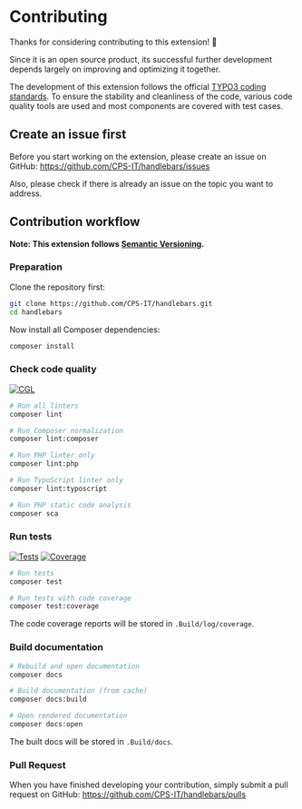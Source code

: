 # Contributing

Thanks for considering contributing to this extension! :slightly_smiling_face:

Since it is an open source product, its successful further development
depends largely on improving and optimizing it together.

The development of this extension follows the official
[TYPO3 coding standards](https://github.com/TYPO3/coding-standards).
To ensure the stability and cleanliness of the code, various code
quality tools are used and most components are covered with test
cases.

## Create an issue first

Before you start working on the extension, please create an issue on
GitHub: https://github.com/CPS-IT/handlebars/issues

Also, please check if there is already an issue on the topic you want
to address.

## Contribution workflow

**Note: This extension follows [Semantic Versioning](https://semver.org/).**

### Preparation

Clone the repository first:

```bash
git clone https://github.com/CPS-IT/handlebars.git
cd handlebars
```

Now install all Composer dependencies:

```bash
composer install
```

### Check code quality

[![CGL](https://github.com/CPS-IT/handlebars/actions/workflows/cgl.yaml/badge.svg)](https://github.com/CPS-IT/handlebars/actions/workflows/cgl.yaml)

```bash
# Run all linters
composer lint

# Run Composer normalization
composer lint:composer

# Run PHP linter only
composer lint:php

# Run TypoScript linter only
composer lint:typoscript

# Run PHP static code analysis
composer sca
```

### Run tests

[![Tests](https://github.com/CPS-IT/handlebars/actions/workflows/tests.yaml/badge.svg)](https://github.com/CPS-IT/handlebars/actions/workflows/tests.yaml)
[![Coverage](https://codecov.io/gh/CPS-IT/handlebars/branch/develop/graph/badge.svg?token=6TDD6TVHQH)](https://codecov.io/gh/CPS-IT/handlebars)

```bash
# Run tests
composer test

# Run tests with code coverage
composer test:coverage
```

The code coverage reports will be stored in `.Build/log/coverage`.

### Build documentation

```bash
# Rebuild and open documentation
composer docs

# Build documentation (from cache)
composer docs:build

# Open rendered documentation
composer docs:open
```

The built docs will be stored in `.Build/docs`.

### Pull Request

When you have finished developing your contribution, simply submit a
pull request on GitHub: https://github.com/CPS-IT/handlebars/pulls
